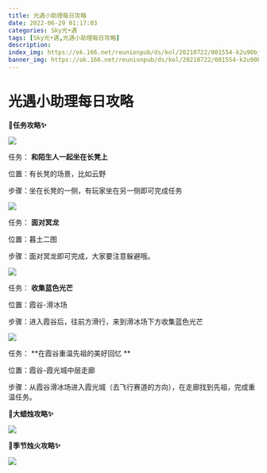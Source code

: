 ```yaml
---
title: 光遇小助理每日攻略
date: 2022-06-29 01:17:03
categories: Sky光•遇
tags: [Sky光•遇,光遇小助理每日攻略]
description: 
index_img: https://ok.166.net/reunionpub/ds/kol/20210722/001554-k2u90bj7ay.png?imageView&thumbnail=600x0&type=jpg
banner_img: https://ok.166.net/reunionpub/ds/kol/20210722/001554-k2u90bj7ay.png?imageView&thumbnail=600x0&type=jpg
---
```

# 光遇小助理每日攻略
**🎉任务攻略✨**

![](https://ok.166.net/reunionpub/ds/kol/20220628/000303-9i301df25z.png)

任务： **和陌生人一起坐在长凳上**

位置：有长凳的场景，比如云野

步骤：坐在长凳的一侧，有玩家坐在另一侧即可完成任务

  

![](https://ok.166.net/reunionpub/ds/kol/20220629/001455-s8rs0lm1e6.png)

任务： **面对冥龙**

位置：暮土二图

步骤：面对冥龙即可完成，大家要注意躲避哦。

![](https://ok.166.net/reunionpub/ds/kol/20220629/001601-lt7ve8ing5.png)

任务： **收集蓝色光芒**

位置：霞谷-滑冰场

步骤：进入霞谷后，往前方滑行，来到滑冰场下方收集蓝色光芒

![](https://ok.166.net/reunionpub/ds/kol/20220629/001648-3q728lo650.png)

任务： **在霞谷重温先祖的美好回忆  **

位置：霞谷-霞光城中层走廊

步骤：从霞谷滑冰场进入霞光城（去飞行赛道的方向），在走廊找到先祖，完成重温任务。

 **🎉大蜡烛攻略✨**

![](https://ok.166.net/reunionpub/ds/kol/20220629/001743-2349n1rfem.png)

  

 **🎉季节烛火攻略✨**

![](https://ok.166.net/reunionpub/ds/kol/20220629/001857-gr30kp86bl.png)

  

  

